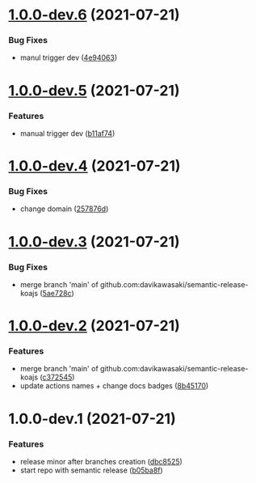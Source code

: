 # [1.0.0-dev.6](https://github.com/davikawasaki/semantic-release-koajs/compare/v1.0.0-dev.5...v1.0.0-dev.6) (2021-07-21)


### Bug Fixes

* manul trigger dev ([4e94063](https://github.com/davikawasaki/semantic-release-koajs/commit/4e94063e36db3cb40ab6e1977db260070d8f9a15))

# [1.0.0-dev.5](https://github.com/davikawasaki/semantic-release-koajs/compare/v1.0.0-dev.4...v1.0.0-dev.5) (2021-07-21)


### Features

* manual trigger dev ([b11af74](https://github.com/davikawasaki/semantic-release-koajs/commit/b11af74e03686ae118bf150c3ba8870830131d0f))

# [1.0.0-dev.4](https://github.com/davikawasaki/semantic-release-koajs/compare/v1.0.0-dev.3...v1.0.0-dev.4) (2021-07-21)


### Bug Fixes

* change domain ([257876d](https://github.com/davikawasaki/semantic-release-koajs/commit/257876da1e2687bc247ba4cb9f0f6dbfd6a7c15c))

# [1.0.0-dev.3](https://github.com/davikawasaki/semantic-release-koajs/compare/v1.0.0-dev.2...v1.0.0-dev.3) (2021-07-21)


### Bug Fixes

* merge branch 'main' of github.com:davikawasaki/semantic-release-koajs ([5ae728c](https://github.com/davikawasaki/semantic-release-koajs/commit/5ae728c2f25436c6957290035a1f588b666c2291))

# [1.0.0-dev.2](https://github.com/davikawasaki/semantic-release-koajs/compare/v1.0.0-dev.1...v1.0.0-dev.2) (2021-07-21)


### Features

* merge branch 'main' of github.com:davikawasaki/semantic-release-koajs ([c372545](https://github.com/davikawasaki/semantic-release-koajs/commit/c372545227e948d48f8bba24c5c3e8d03b909d91))
* update actions names + change docs badges ([8b45170](https://github.com/davikawasaki/semantic-release-koajs/commit/8b451707ecb05a9758b887a4befe48ae85cec00b))

# 1.0.0-dev.1 (2021-07-21)


### Features

* release minor after branches creation ([dbc8525](https://github.com/davikawasaki/semantic-release-koajs/commit/dbc85255cb5e7505e75d25dfdc2cf66eb83b20bd))
* start repo with semantic release ([b05ba8f](https://github.com/davikawasaki/semantic-release-koajs/commit/b05ba8fe449120cf51ef7500c280cbef8fb2111b))
